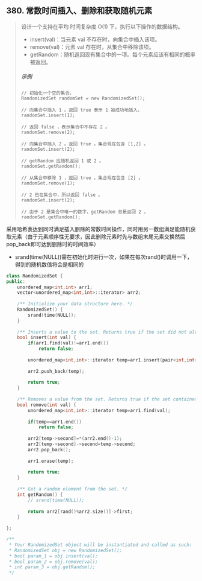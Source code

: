 ## 380. 常数时间插入、删除和获取随机元素



> 设计一个支持在平均 时间复杂度 O(1) 下，执行以下操作的数据结构。
>
> - insert(val)：当元素 val 不存在时，向集合中插入该项。
> - remove(val)：元素 val 存在时，从集合中移除该项。
> - getRandom：随机返回现有集合中的一项。每个元素应该有相同的概率被返回。
>
> ##### 示例
>
>     // 初始化一个空的集合。
>     RandomizedSet randomSet = new RandomizedSet();
>     
>     // 向集合中插入 1 。返回 true 表示 1 被成功地插入。
>     randomSet.insert(1);
>     
>     // 返回 false ，表示集合中不存在 2 。
>     randomSet.remove(2);
>     
>     // 向集合中插入 2 。返回 true 。集合现在包含 [1,2] 。
>     randomSet.insert(2);
>     
>     // getRandom 应随机返回 1 或 2 。
>     randomSet.getRandom();
>     
>     // 从集合中移除 1 ，返回 true 。集合现在包含 [2] 。
>     randomSet.remove(1);
>     
>     // 2 已在集合中，所以返回 false 。
>     randomSet.insert(2);
>     
>     // 由于 2 是集合中唯一的数字，getRandom 总是返回 2 。
>     randomSet.getRandom();
>



采用哈希表达到同时满足插入删除的常数时间操作，同时用另一数组满足能随机获取元素（由于元素顺序性无要求，因此删除元素时先与数组末尾元素交换然后pop_back即可达到删除时的时间效率）



- srand(time(NULL))需在初始化时进行一次，如果在每次rand()时调用一下，得到的随机数值将会是相同的



```C++
class RandomizedSet {
public:
    unordered_map<int,int> arr1;
    vector<unordered_map<int,int>::iterator> arr2;
    
    /** Initialize your data structure here. */
    RandomizedSet() {
        srand(time(NULL));
    }
    
    /** Inserts a value to the set. Returns true if the set did not already contain the specified element. */
    bool insert(int val) {
        if(arr1.find(val)!=arr1.end())
            return false;
        
        unordered_map<int,int>::iterator temp=arr1.insert(pair<int,int>(val,arr2.size())).first;
        
        arr2.push_back(temp);
        
        return true;
    }
    
    /** Removes a value from the set. Returns true if the set contained the specified element. */
    bool remove(int val) {
        unordered_map<int,int>::iterator temp=arr1.find(val);
        
        if(temp==arr1.end())
            return false;
        
        arr2[temp->second]=*(arr2.end()-1);
        arr2[temp->second]->second=temp->second;
        arr2.pop_back();
        
        arr1.erase(temp);
        
        return true;
    }
    
    /** Get a random element from the set. */
    int getRandom() {
        // srand(time(NULL));
        
        return arr2[rand()%arr2.size()]->first;
    }
    
};

/**
 * Your RandomizedSet object will be instantiated and called as such:
 * RandomizedSet obj = new RandomizedSet();
 * bool param_1 = obj.insert(val);
 * bool param_2 = obj.remove(val);
 * int param_3 = obj.getRandom();
 */
```

